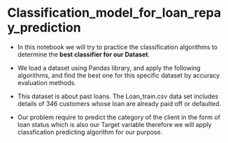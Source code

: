 # Classification_model_for_loan_repay_prediction

* In this notebook we will try to practice the classification algorithms to determine the **best classifier for our Dataset**.

* We load a dataset using Pandas library, and apply the following algorithms, and find the best one for this specific dataset by accuracy evaluation methods.

* This dataset is about past loans. The Loan_train.csv data set includes details of 346 customers whose loan are already paid off or defaulted. 

* Our problem require to predict the category of the client in the form of loan status which is also our Target variable therefore we will apply classfication predicting   algorithm for our purpose.
